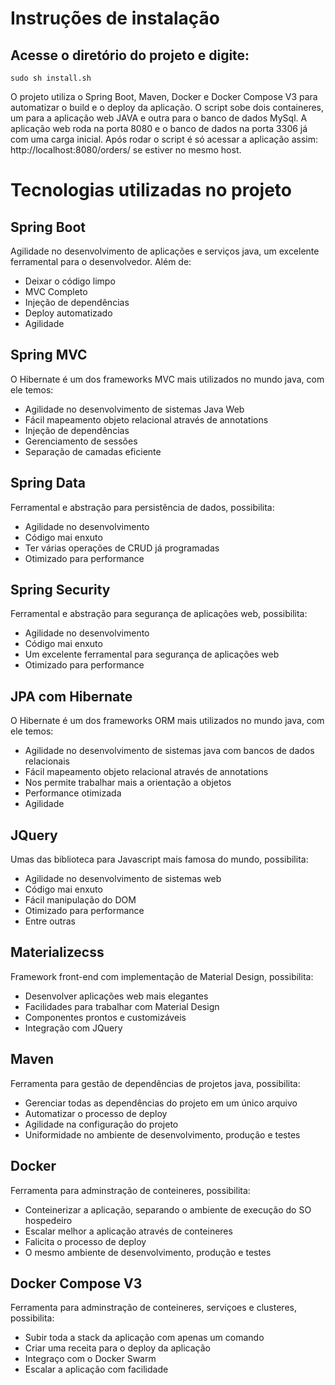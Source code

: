 # Instruções de instalação

## Acesse o diretório do projeto e digite:

```
sudo sh install.sh
```

O projeto utiliza o Spring Boot, Maven, Docker e Docker Compose V3 para automatizar o build e o deploy da aplicação. O script sobe dois containeres, um para a aplicação web JAVA e outra para o banco de dados MySql. A aplicação web roda na porta 8080 e o banco de dados na porta 3306 já com uma carga inicial. Após rodar o script é só acessar a aplicação assim: http://localhost:8080/orders/ se estiver no mesmo host.

# Tecnologias utilizadas no projeto

## Spring Boot

Agilidade no desenvolvimento de aplicações e serviços java, um excelente ferramental para o desenvolvedor. Além de:

* Deixar o código limpo
* MVC Completo
* Injeção de dependências
* Deploy automatizado
* Agilidade

## Spring MVC

O Hibernate é um dos frameworks MVC mais utilizados no mundo java, com ele temos:

* Agilidade no desenvolvimento de sistemas Java Web
* Fácil mapeamento objeto relacional através de annotations
* Injeção de dependências
* Gerenciamento de sessões
* Separação de camadas eficiente

## Spring Data

Ferramental e abstração para persistência de dados, possibilita:

* Agilidade no desenvolvimento
* Código mai enxuto
* Ter várias operações de CRUD já programadas
* Otimizado para performance

## Spring Security

Ferramental e abstração para segurança de aplicações web, possibilita:

* Agilidade no desenvolvimento
* Código mai enxuto
* Um excelente ferramental para segurança de aplicações web
* Otimizado para performance

## JPA com Hibernate

O Hibernate é um dos frameworks ORM mais utilizados no mundo java, com ele temos:

* Agilidade no desenvolvimento de sistemas java com bancos de dados relacionais
* Fácil mapeamento objeto relacional através de annotations
* Nos permite trabalhar mais a orientação a objetos
* Performance otimizada
* Agilidade

## JQuery

Umas das biblioteca para Javascript mais famosa do mundo, possibilita:

* Agilidade no desenvolvimento de sistemas web
* Código mai enxuto
* Fácil manipulação do DOM
* Otimizado para performance
* Entre outras

## Materializecss

Framework front-end com implementação de Material Design, possibilita:

* Desenvolver aplicações web mais elegantes
* Facilidades para trabalhar com Material Design
* Componentes prontos e customizáveis
* Integração com JQuery

## Maven

Ferramenta para gestão de dependências de projetos java, possibilita:

* Gerenciar todas as dependências do projeto em um único arquivo
* Automatizar o processo de deploy
* Agilidade na configuração do projeto
* Uniformidade no ambiente de desenvolvimento, produção e testes
 
## Docker

Ferramenta para adminstração de conteineres, possibilita:

* Conteinerizar a aplicação, separando o ambiente de execução do SO hospedeiro
* Escalar melhor a aplicação através de conteineres
* Falicita o processo de deploy
* O mesmo ambiente de desenvolvimento, produção e testes

## Docker Compose V3

Ferramenta para adminstração de conteineres, serviçoes e clusteres, possibilita:

* Subir toda a stack da aplicação com apenas um comando
* Criar uma receita para o deploy da aplicação
* Integraço com o Docker Swarm
* Escalar a aplicação com facilidade
 







